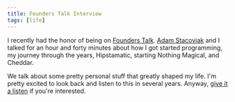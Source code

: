 ```yaml
---
title: Founders Talk Interview
tags: [life]
---
```


I recently had the honor of being on [Founders Talk](http://5by5.tv/founderstalk/38). [Adam Stacoviak](http://twitter.com/adamstac) and I talked for an hour and forty minutes about how I got started programming, my journey through the years, Hipstamatic, starting Nothing Magical, and Cheddar.

We talk about some pretty personal stuff that greatly shaped my life. I'm pretty excited to look back and listen to this in several years. Anyway, [give it a listen](http://5by5.tv/founderstalk/38) if you're interested. 
